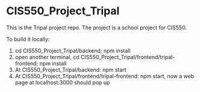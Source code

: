 # CIS550_Project_Tripal
This is the Tripal project repo. The project is a school project for CIS550. 

To build it locally:

1. cd CIS550_Project_Tripal/backend; npm install
2. open another terminal, cd CIS550_Project_Tripal/frontend/tripal-frontend; npm install
3. At CIS550_Project_Tripal/backend: npm start
4. At CIS550_Project_Tripal/frontend/tripal-frontend: npm start, now a web page at localhost:3000 should pop up
